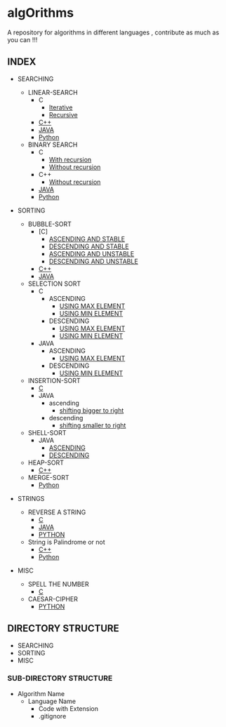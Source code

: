 # algOrithms

A repository for algorithms in different languages , contribute as much as you can !!!

## INDEX

* SEARCHING
  * LINEAR-SEARCH
    * C
      * [Iterative](SEARCHING/LINEAR-SEARCH/C/linear.c)
      * [Recursive](SEARCHING/LINEAR-SEARCH/C/recurLinearSearch.c)
    * [C++](SEARCHING/LINEAR-SEARCH/C++/linear.cpp)
    * [JAVA](SEARCHING/LINEAR-SEARCH/JAVA/linearSearch.java)
    * [Python](SEARCHING/LINEAR-SEARCH/Python/linearSearch.py)
  * BINARY SEARCH
    * C
      * [With recursion](SEARCHING/BINARY-SEARCH/C/binarySearch.c)
      * [Without recursion](SEARCHING/BINARY-SEARCH/C/binarysearch.c)
    * C++
      * [Without recursion](SEARCHING/BINARY-SEARCH/C++/BinarySearch.cpp)
    * [JAVA](SEARCHING/BINARY-SEARCH/JAVA/BinarySearch.java)
    * [Python](SEARCHING/BINARY-SEARCH/Python/binarySearch.py)

* SORTING
  * BUBBLE-SORT
    * [C]
      * [ASCENDING AND STABLE](SORTING/BUBBLE-SORT/C/bubblesort.c)
      * [DESCENDING AND STABLE](SORTING/BUBBLE-SORT/C/bubble.c)
      * [ASCENDING AND UNSTABLE](SORTING/BUBBLE-SORT/C/ascendunbubble.c)
      * [DESCENDING AND UNSTABLE](SORTING/BUBBLE-SORT/C/descendunbubble.c)
    * [C++](SORTING/BUBBLE-SORT/C++/bubblesort.cpp)
    * [JAVA](SORTING/BUBBLE-SORT/JAVA/BubbleSort.java)
  * SELECTION SORT
    * C
      * ASCENDING
        * [USING MAX ELEMENT](SORTING/SELECTION-SORT/C/selection.c)
        * [USING MIN ELEMENT](SORTING/SELECTION-SORT/C/selectionsort.c)
      * DESCENDING
        * [USING MAX ELEMENT](SORTING/SELECTION-SORT/C/maxselection.c)
        * [USING MIN ELEMENT](SORTING/SELECTION-SORT/C/minselection.c)
    * JAVA
      * ASCENDING
        * [USING MAX ELEMENT](SORTING/SELECTION-SORT/JAVA/SelectionSort.java)
      * DESCENDING
        * [USING MIN ELEMENT](SORTING/SELECTION-SORT/JAVA/selectionsort.java)
  * INSERTION-SORT
    * [C](SORTING/INSERTION-SORT/C/insertionsort.c)
    * JAVA
      * ascending
        * [shifting bigger to right](SORTING/INSERTION-SORT/JAVA/insertionSort.java)
      * descending
        * [shifting smaller to right](SORTING/INSERTION-SORT/JAVA/InsertionSort.java)
  * SHELL-SORT
    * JAVA
      * [ASCENDING](SORTING/SHELL-SORT/JAVA/ShellSort.java)
      * [DESCENDING](SORTING/SHELL-SORT/JAVA/shellSort.java)
  * HEAP-SORT
    * [C++](SORTING/HEAP-SORT/C++/Heap_Sort.cpp)
  * MERGE-SORT
    * [Python](SORTING/MERGE-SORT/PYTHON/Merge_Sort.py)
* STRINGS
  * REVERSE A STRING
    * [C](STRINGS/REVERSE-A-STRING/C/reverse-a-string.c)
    * [JAVA](STRINGS/REVERSE-A-STRING/JAVA/reverseString.java)
    * [PYTHON](STRINGS/REVERSE-A-STRING/PYTHON/reverseString.py)
  * String is Palindrome or not
    * [C++](STRINGS/Palindrome/C++/Palindrome.cpp)
    * [Python](STRINGS/Palindrome/Python/Palindrome.py)

* MISC
  * SPELL THE NUMBER
    * [C](MISC/Spell-the-number/C/spell_the_number.c)
  * CAESAR-CIPHER
    * [PYTHON](MISC/Caesar-Cipher/Python/caesar-cipher.py)

## DIRECTORY STRUCTURE

* SEARCHING
* SORTING
* MISC

### SUB-DIRECTORY STRUCTURE

* Algorithm Name
  * Language Name
    * Code with Extension
    * .gitignore
